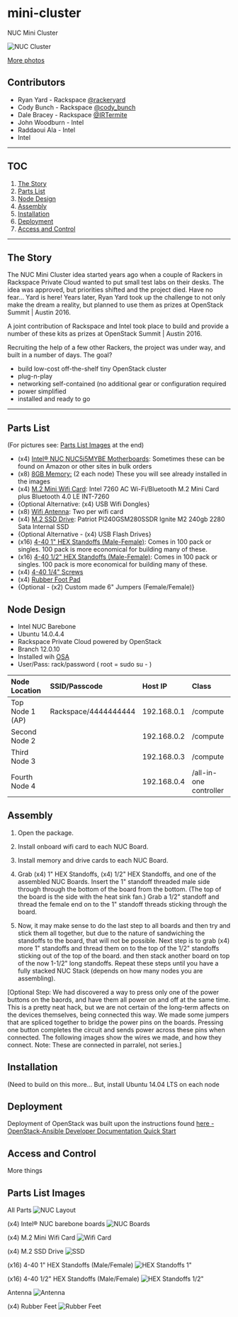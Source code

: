# mini-cluster
NUC Mini Cluster

![NUC Cluster](https://lh3.googleusercontent.com/EQal5CEVaDAFLE3lsta2ftK2XPojeZLrLDeqqOqYc4001ZGAzNwrX_2JNZi8yp-e0QeXyRGYJAWrSAcanUWkG3QCOk_50dMrOa57FLz2_aU0W_8cS2Ll-k_YMJDMVMKplh_Bk3bTBjF8o-flN6iG7KDXCxqNtIRTQimZ-Tp-_coOLKiAcpnSTGAol5E75FhWHKeK-0NyptGnm2vPUI0gv4eamMQYmMoSX3oGsZU2KqKARWCamQeM5e-bsn3yQaaBPp_exOBjlex3VZT7MnlwJ_UeGTXLE_mPh2ev7T9Vxh_iM45QNliTwY59KyFu7K5n-tAPoBVih3EHga5FXM4KhBOvz3XSAb3W5kxmzcVcRQen-icX11j6UCbmPGEo7E-_Sq_ZA1IoFD2gFDJJOtqRynNLbskUDOSnf1j4mk7Am9awKwFzptr1MaItFHRs9Nhoi1zby5jhpBGSAPQq8qDixa4iHCEphguPyl2Fnb2n78Tw4a3U4ve_uGyDZa8osXHHho-eahHROMToDMO_XSdkHF2apZWCXu19B6TPatIwtMdTTnSE4PSykT0iNNV8jk4=w526-h542-no)

[More photos](https://goo.gl/photos/H7nQkzozF25g4oHs5)

## Contributors
- Ryan Yard - Rackspace [@rackeryard](https://twitter.com/rackeryard)
- Cody Bunch - Rackspace [@cody_bunch](https://twitter.com/cody_bunch)
- Dale Bracey - Rackspace [@IRTermite](https://twitter.com/IRTermite)
- John Woodburn - Intel
- Raddaoui Ala - Intel
- Intel

---

## TOC
1. [The Story](https://github.com/ryanyard/mini-cluster#the-story)
2. [Parts List](https://github.com/ryanyard/mini-cluster#parts-list)
3. [Node Design](https://github.com/ryanyard/mini-cluster#node-design)
4. [Assembly](https://github.com/ryanyard/mini-cluster#assembly)
5. [Installation](https://github.com/ryanyard/mini-cluster#installation)
6. [Deployment](https://github.com/ryanyard/mini-cluster#deployment)
7. [Access and Control](https://github.com/ryanyard/mini-cluster#access-and-control)

---

## The Story

The NUC Mini Cluster idea started years ago when a couple of Rackers in Rackspace Private Cloud wanted to put small test labs on their desks. The idea was approved, but priorities shifted and the project died. Have no fear... Yard is here! Years later, Ryan Yard took up the challenge to not only make the dream a reality, but planned to use them as prizes at OpenStack Summit | Austin 2016.

A joint contribution of Rackspace and Intel took place to build and provide a number of these kits as prizes at OpenStack Summit | Austin 2016.

Recruiting the help of a few other Rackers, the project was under way, and built in a number of days. The goal?

- build low-cost off-the-shelf tiny OpenStack cluster
- plug-n-play
 - networking self-contained (no additional gear or configuration required
 - power simplified
 - installed and ready to go

---

## Parts List
(For pictures see: [Parts List Images](https://github.com/ryanyard/mini-cluster#parts-list-images) at the end)

- (x4) [Intel® NUC NUC5i5MYBE Motherboards](http://www.logicsupply.com/nuc5i5mybe/): Sometimes these can be found on Amazon or other sites in bulk orders
- (x8) [8GB Memory:](https://www.amazon.com/Crucial-Single-PC3-12800-204-Pin-CT8G3S160BM/dp/B008LTBLLY/ref=sr_1_2?ie=UTF8&qid=1465580834&sr=8-2&keywords=mt16ktf1g64hz-1g6e1) (2 each node) These you will see already installed in the images
- (x4) [M.2 Mini Wifi Card](http://www.logicsupply.com/int-7260/): Intel 7260 AC Wi-Fi/Bluetooth M.2 Mini Card plus Bluetooth 4.0 LE
INT-7260
 - {Optional Alternative: (x4) USB Wifi Dongles}
- (x8) [Wifi Antenna](https://www.amazon.com/Pair-Antennas-Intel-18-5cm-Inches/dp/B0119ERBD4/ref=sr_1_2?ie=UTF8&qid=1465588662&sr=8-2&keywords=intel+7260+antenna): Two per wifi card
- (x4) [M.2 SSD Drive](https://www.amazon.com/Patriot-PI240GSM280SSDR-Ignite-240gb-Internal/dp/B00X2YJUS4?ie=UTF8&*Version*=1&*entries*=0): Patriot PI240GSM280SSDR Ignite M2 240gb 2280 Sata Internal SSD
 - {Optional Alternative - (x4) USB Flash Drives}
- (x16) [4-40 1" HEX Standoffs (Male-Female)](http://www.intertexelectronics.com/K8405-C-Male-Female-Standoff-Aluminum-4-40-X-1-Hex-100PK-P10481.aspx): Comes in 100 pack or singles. 100 pack is more economical for building many of these. 
- (x16) [4-40 1/2" HEX Standoffs (Male-Female)](http://www.intertexelectronics.com/K8401-C-Male-Female-Standoff-Aluminum-4-40-X-12-Hex-100PK-P10479.aspx): Comes in 100 pack or singles. 100 pack is more economical for building many of these.
- (x4) [4-40 1/4" Screws](http://www.intertexelectronics.com/Philmore-10-242-Steel-Binder-Head-Slotted-Screw-4-40-x-14-20-Pack-P9424.aspx)
- (x4) [Rubber Foot Pad](http://www.intertexelectronics.com/Philmore-10-602-Tapered-Cylinder-Rubber-Foot-or-Bumper-12-Pack-P8802.aspx)
- {Optional - (x2) Custom made 6" Jumpers (Female/Female)}

## Node Design

- Intel NUC Barebone
- Ubuntu 14.0.4.4
- Rackspace Private Cloud powered by OpenStack
 - Branch 12.0.10
 - Installed wih [OSA](https://github.com/openstack/openstack-ansible)
- User/Pass: rack/password ( root = sudo su - )

| Node Location   | SSID/Passcode        | Host IP     | Class                  |
|:----------------|:---------------------|:------------|:-----------------------|
| Top Node 1 (AP) | Rackspace/4444444444 | 192.168.0.1 | /compute               |
| Second Node 2   |                      | 192.168.0.2 | /compute               |
| Third Node 3    |                      | 192.168.0.3 | /compute               |
| Fourth Node 4   |                      | 192.168.0.4 | /all-in-one controller |

## Assembly

1. Open the package.

1. Install onboard wifi card to each NUC Board.

1. Install memory and drive cards to each NUC Board.

1. Grab (x4) 1" HEX Standoffs, (x4) 1/2" HEX Standoffs, and one of the assembled NUC Boards. Insert the 1" standoff threaded male side through through the bottom of the board from the bottom. (The top of the board is the side with the heat sink fan.) Grab a 1/2" standoff and thread the female end on to the 1" standoff threads sticking through the board.

1. Now, it may make sense to do the last step to all boards and then try and stick them all together, but due to the nature of sandwiching the standoffs to the board, that will not be possible. Next step is to grab (x4) more 1" standoffs and thread them on to the top of the 1/2" standoffs sticking out of the top of the board. and then stack another board on top of the now 1-1/2" long standoffs. Repeat these steps until you have a fully stacked NUC Stack (depends on how many nodes you are assembling).

[Optional Step: We had discovered a way to press only one of the power buttons on the baords, and have them all power on and off at the same time. This is a pretty neat hack, but we are not certain of the long-term affects on the devices themselves, being connected this way. We made some jumpers that are spliced together to bridge the power pins on the boards. Pressing one button completes the circuit and sends power across these pins when connected. The following images show the wires we made, and how they connect. Note: These are connected in parralel, not series.]

## Installation

(Need to build on this more... But, install Ubuntu 14.04 LTS on each node

## Deployment

Deployment of OpenStack was built upon the instructions found [here - OpenStack-Ansible Developer Documentation Quick Start](http://docs.openstack.org/developer/openstack-ansible/developer-docs/quickstart-aio.html)

## Access and Control

More things


## Parts List Images

All Parts
![NUC Layout](https://github.com/ryanyard/mini-cluster/blob/master/images/20160505_120010.jpg?raw=true)

(x4) Intel® NUC barebone boards
![NUC Boards](https://github.com/ryanyard/mini-cluster/blob/master/images/20160505_124443.jpg?raw=true)

(x4) M.2 Mini Wifi Card
![Wifi Card](https://github.com/ryanyard/mini-cluster/blob/master/images/20160505_124538.jpg?raw=true)

(x4) M.2 SSD Drive
![SSD](https://github.com/ryanyard/mini-cluster/blob/master/images/20160505_124550.jpg?raw=true)

(x16) 4-40 1" HEX Standoffs (Male/Female) 
![HEX Standoffs 1"](https://github.com/ryanyard/mini-cluster/blob/master/images/20160505_120129.jpg?raw=true)

(x16) 4-40 1/2" HEX Standoffs (Male/Female) 
![HEX Standoffs 1/2"](https://github.com/ryanyard/mini-cluster/blob/master/images/20160505_124532.jpg?raw=true)

Antenna
![Antenna](https://github.com/ryanyard/mini-cluster/blob/master/images/20160505_124704.jpg?raw=true)

(x4) Rubber Feet
![Rubber Feet](https://github.com/ryanyard/mini-cluster/blob/master/images/20160505_124459.jpg?raw=true)
